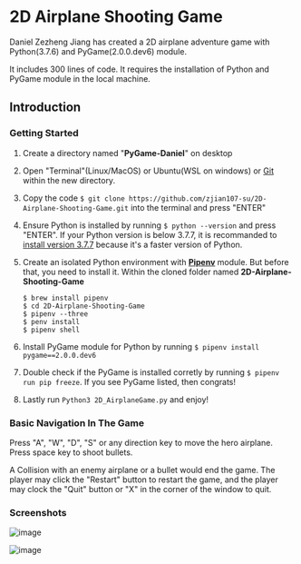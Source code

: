 # 2D Airplane Shooting Game

Daniel Zezheng Jiang has created a 2D airplane adventure game with Python(3.7.6) and PyGame(2.0.0.dev6) module.

It includes 300 lines of code. It requires the installation of Python and PyGame module in the local machine. 

## **Introduction**

### Getting Started 
1. Create a directory named "**PyGame-Daniel**" on desktop 

2. Open "Terminal"(Linux/MacOS) or Ubuntu(WSL on windows) or [Git](https://git-scm.com/downloads) within the new directory. 

3. Copy the code `$ git clone https://github.com/zjian107-su/2D-Airplane-Shooting-Game.git` into the terminal and press "ENTER"  
   
4. Ensure Python is installed by running `$ python --version` and press "ENTER". If your Python version is below 3.7.7, it is recommanded to [install version 3.7.7](https://www.python.org/) because it's a faster version of Python.
   
5. Create an isolated Python environment with [**Pipenv**](https://pipenv.pypa.io/en/latest/) module. But before that, you need to install it. Within the cloned folder named **2D-Airplane-Shooting-Game**
   ```
   $ brew install pipenv
   $ cd 2D-Airplane-Shooting-Game
   $ pipenv --three
   $ penv install
   $ pipenv shell
   ```

6. Install PyGame module for Python by running `$ pipenv install pygame==2.0.0.dev6`
   
7. Double check if the PyGame is installed corretly by running `$ pipenv run pip freeze`. If you see PyGame listed, then congrats!
   
8. Lastly run `Python3 2D_AirplaneGame.py` and enjoy!

### Basic Navigation In The Game 

Press "A", "W", "D", "S" or any direction key to move the hero airplane. Press space key to shoot bullets. 

A Collision with an enemy airplane or a bullet would end the game. The player may click the "Restart" button to restart the game, and the player may clock the "Quit" button or "X" in the corner of the window to quit.


### Screenshots 
<!--
![Hero Airplane is shoting](screenshots/shooting.png?raw=true "Hero Airplane is shoting")

![End of The Game](screenshots/end.png?raw=true "End of The Game")
-->

![image](https://user-images.githubusercontent.com/35544956/67647936-403c2100-f8f1-11e9-9fbd-220de461124d.png?raw=true "Hero Airplane is shooting")

![image](https://user-images.githubusercontent.com/35544956/67647886-0d922880-f8f1-11e9-82fc-998f4c163a16.png?raw=true "End of The Game")
